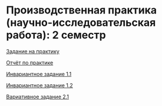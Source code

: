 # Производственная практика (научно-исследовательская работа): 2 семестр
[Задание на практику]()

[Отчёт по практике]()

[Инвариантное задание 1.1](https://github.com/leontevanna/NIR2sem/blob/main/%D0%9B%D0%B5%D0%BE%D0%BD%D1%82%D1%8C%D0%B5%D0%B2%D0%B0%20%D0%90%D0%92_%D0%9D%D0%98%D0%A0_%D0%98%D0%A1%D0%A01_1.pdf)

[Инвариантное задание 1.2](https://github.com/leontevanna/NIR2sem/blob/main/%D0%9B%D0%B5%D0%BE%D0%BD%D1%82%D1%8C%D0%B5%D0%B2%D0%B0%20%D0%90%D0%92_%D0%9D%D0%98%D0%A0_%D0%98%D0%A1%D0%A01_2.pdf)

[Вариативное задание 2.1](https://github.com/leontevanna/NIR2sem/blob/main/%D0%9B%D0%B5%D0%BE%D0%BD%D1%82%D1%8C%D0%B5%D0%B2%D0%B0%20%D0%90%D0%92_%D0%9D%D0%98%D0%A0_%D0%92%D0%A1%D0%A02_1.pdf)
